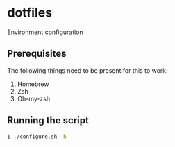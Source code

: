# dotfiles

Environment configuration

## Prerequisites

The following things need to be present for this to work:

1. Homebrew
2. Zsh
3. Oh-my-zsh

## Running the script

```sh
$ ./configure.sh -h
```